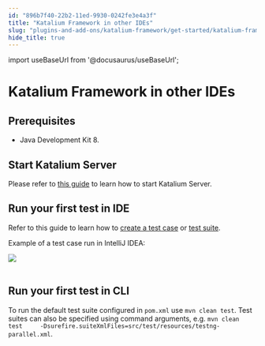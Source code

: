 ```yaml
---
id: "896b7f40-22b2-11ed-9930-0242fe3e4a3f"
title: "Katalium Framework in other IDEs"
slug: "plugins-and-add-ons/katalium-framework/get-started/katalium-framework-in-other-ides"
hide_title: true
---
```

import useBaseUrl from '@docusaurus/useBaseUrl';


# <a id="id_katalium-framework-get-started-other-ides" class="anchor_top_offset"/><a id="ariaid-title1" class="anchor_top_offset"/>Katalium Framework in other IDEs

    

## <a id="id_1" class="anchor_top_offset"/>Prerequisites

    
      
<ul xmlns="http://www.w3.org/1999/xhtml" className="ul">   <li className="li">Java Development Kit 8.</li> </ul> 
    
  
    

## <a id="id_2" class="anchor_top_offset"/>Start Katalium Server

    
      
<p xmlns="http://www.w3.org/1999/xhtml" className="p">Please refer to <a className="xref" href="/docs/plugins-and-add-ons/katalium-server/get-started-with-katalium-server">this     guide</a> to learn how to start Katalium Server.</p> 
    
  
    

## <a id="id_3" class="anchor_top_offset"/>Run your first test in IDE

    
      
<p xmlns="http://www.w3.org/1999/xhtml" className="p">Refer to this guide to learn how to <a className="xref" href="/docs/plugins-and-add-ons/katalium-framework/create-a-test-case-in-katalium-framework">create     a test case</a> or <a className="xref" href="/docs/plugins-and-add-ons/katalium-framework/create-a-test-suite-in-katalium-framework">test     suite</a>.</p> 
      
<p xmlns="http://www.w3.org/1999/xhtml" className="p">Example of a test case run in IntelliJ IDEA:</p> 
      
<p xmlns="http://www.w3.org/1999/xhtml" className="p">   <img className="image" src={useBaseUrl("https://github.com/katalon-studio/docs-images/raw/master/katalium-framework/docs/katalium-framework-get-started-other-ides/run-test-ide.png")} /><br /><br /> </p> 
    
  

## <a id="id_4" class="anchor_top_offset"/>Run your first test in CLI

<p xmlns="http://www.w3.org/1999/xhtml" className="p">To run the default test suite configured in <code className="ph codeph">pom.xml</code>   use <code className="ph codeph">mvn clean test</code>. Test suites can also be specified   using command arguments, e.g. <code className="ph codeph">mvn clean test     -Dsurefire.suiteXmlFiles=src/test/resources/testng-parallel.xml</code>.</p> 
